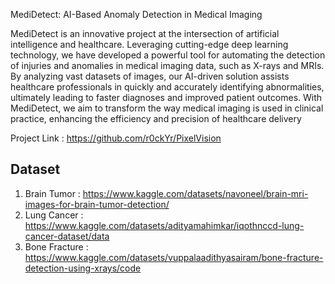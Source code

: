 MediDetect: AI-Based Anomaly Detection in Medical Imaging

MediDetect is an innovative project at the intersection of artificial intelligence and healthcare. Leveraging cutting-edge deep learning technology, we have developed a powerful tool for automating the detection of injuries and anomalies in medical imaging data, such as X-rays and MRIs. By analyzing vast datasets of images, our AI-driven solution assists healthcare professionals in quickly and accurately identifying abnormalities, ultimately leading to faster diagnoses and improved patient outcomes. With MediDetect, we aim to transform the way medical imaging is used in clinical practice, enhancing the efficiency and precision of healthcare delivery

Project Link : https://github.com/r0ckYr/PixelVision

## Dataset
1. Brain Tumor : https://www.kaggle.com/datasets/navoneel/brain-mri-images-for-brain-tumor-detection/
2. Lung Cancer : https://www.kaggle.com/datasets/adityamahimkar/iqothnccd-lung-cancer-dataset/data
3. Bone Fracture : https://www.kaggle.com/datasets/vuppalaadithyasairam/bone-fracture-detection-using-xrays/code
